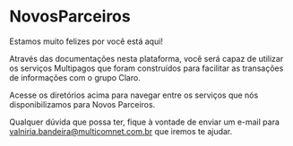 # NovosParceiros

Estamos muito felizes por você está aqui!

Através das documentações nesta plataforma, você será capaz de utilizar os serviços Multipagos que foram construídos para facilitar as transações de informações com o grupo Claro.

Acesse os diretórios acima para navegar entre os serviços que nós disponibilizamos para Novos Parceiros.

Qualquer dúvida que possa ter, fique à vontade de enviar um e-mail para valniria.bandeira@multicomnet.com.br que iremos te ajudar.
